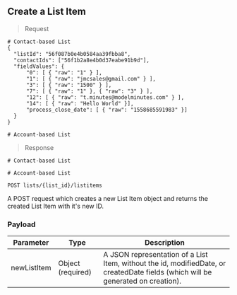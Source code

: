## Create a List Item

> Request

```shell
# Contact-based List
{
  "listId": "56f087b0e4b0584aa39fbba8",
  "contactIds": ["56f1b2a8e4b0d37eabe91b9d"],
  "fieldValues": {
      "0": [ { "raw": "1" } ],
      "1": [ { "raw": "jmcsales@gmail.com" } ],
      "3": [ { "raw": "1500" } ],      
      "7": [ { "raw": "1" }, { "raw": "3" } ],
      "12": [ { "raw": "t.minutes@modelminutes.com" } ],
      "14": [ { "raw": "Hello World" }],
      "process_close_date": [ { "raw": "1558685591983" }]
  }
}

# Account-based List

```

> Response

```shell
# Contact-based List

# Account-based List
```

`POST lists/{list_id}/listitems`

A POST request which creates a new List Item object and returns the created List Item with it's new ID.

### Payload
Parameter | Type | Description
--------- | ------- | -----------
newListItem | Object (required) | A JSON representation of a List Item, without the id, modifiedDate, or createdDate fields (which will be generated on creation).